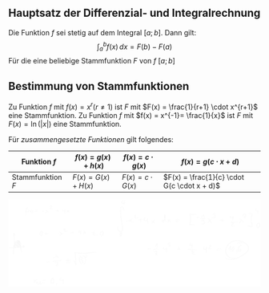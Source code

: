 ## Hauptsatz der Differenzial- und Integralrechnung

Die Funktion $f$ sei stetig auf dem Integral $[a;b]$. Dann gilt:
$$\int_{a}^{b} f(x) \,dx  = F(b) - F(a)$$
Für die eine beliebige Stammfunktion $F$ von $f$ $[a;b]$

## Bestimmung von Stammfunktionen

Zu Funktion $f$ mit $f(x)= x^{r}(r \neq 1)$ ist $F$ mit $F(x) = \frac{1}{r+1} \cdot x^{r+1}$ eine Stammfunktion.
Zu Funktion $f$ mit $f(x) = x^{-1}= \frac{1}{x}$ ist $F$ mit $F(x) = \ln( \vert x \vert)$  eine Stammfunktion.

Für *zusammengesetzte Funktionen* gilt folgendes: 

| Funktion $f$      | $f(x) = g(x) + h(x)$ | $f(x) = c \cdot g(x)$ | $f(x)=g(c \cdot x +d)$                      |
| ----------------- | -------------------- | --------------------- | ------------------------------------------- |
| Stammfunktion $F$ | $F(x)=G(x) + H(x)$   | $F(x) = c \cdot G(x)$ | $F(x) = \frac{1}{c} \cdot G(c \cdot x + d)$ | 


![../../misc/Media/Integralrechnung 2023-10-15 19.23.09.excalidraw](../../../docs/images/Integralrechnung%202023-10-15%2019.23.09.svg)